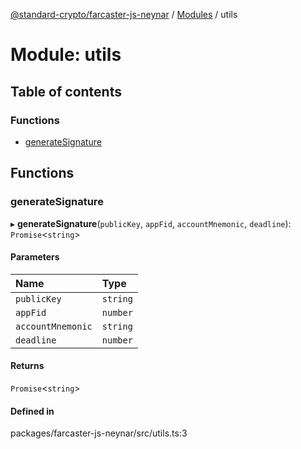 [@standard-crypto/farcaster-js-neynar](../README.md) / [Modules](../modules.md) / utils

# Module: utils

## Table of contents

### Functions

- [generateSignature](utils.md#generatesignature)

## Functions

### generateSignature

▸ **generateSignature**(`publicKey`, `appFid`, `accountMnemonic`, `deadline`): `Promise`<`string`\>

#### Parameters

| Name | Type |
| :------ | :------ |
| `publicKey` | `string` |
| `appFid` | `number` |
| `accountMnemonic` | `string` |
| `deadline` | `number` |

#### Returns

`Promise`<`string`\>

#### Defined in

packages/farcaster-js-neynar/src/utils.ts:3
